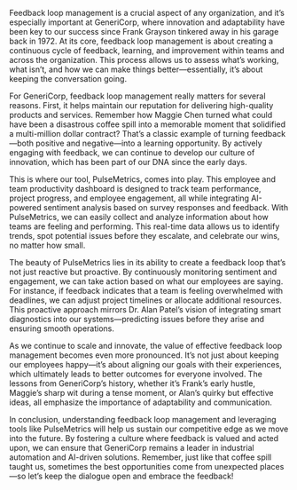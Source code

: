 Feedback loop management is a crucial aspect of any organization, and it’s especially important at GeneriCorp, where innovation and adaptability have been key to our success since Frank Grayson tinkered away in his garage back in 1972. At its core, feedback loop management is about creating a continuous cycle of feedback, learning, and improvement within teams and across the organization. This process allows us to assess what’s working, what isn’t, and how we can make things better—essentially, it’s about keeping the conversation going.

For GeneriCorp, feedback loop management really matters for several reasons. First, it helps maintain our reputation for delivering high-quality products and services. Remember how Maggie Chen turned what could have been a disastrous coffee spill into a memorable moment that solidified a multi-million dollar contract? That’s a classic example of turning feedback—both positive and negative—into a learning opportunity. By actively engaging with feedback, we can continue to develop our culture of innovation, which has been part of our DNA since the early days.

This is where our tool, PulseMetrics, comes into play. This employee and team productivity dashboard is designed to track team performance, project progress, and employee engagement, all while integrating AI-powered sentiment analysis based on survey responses and feedback. With PulseMetrics, we can easily collect and analyze information about how teams are feeling and performing. This real-time data allows us to identify trends, spot potential issues before they escalate, and celebrate our wins, no matter how small.

The beauty of PulseMetrics lies in its ability to create a feedback loop that’s not just reactive but proactive. By continuously monitoring sentiment and engagement, we can take action based on what our employees are saying. For instance, if feedback indicates that a team is feeling overwhelmed with deadlines, we can adjust project timelines or allocate additional resources. This proactive approach mirrors Dr. Alan Patel’s vision of integrating smart diagnostics into our systems—predicting issues before they arise and ensuring smooth operations.

As we continue to scale and innovate, the value of effective feedback loop management becomes even more pronounced. It’s not just about keeping our employees happy—it’s about aligning our goals with their experiences, which ultimately leads to better outcomes for everyone involved. The lessons from GeneriCorp’s history, whether it’s Frank’s early hustle, Maggie’s sharp wit during a tense moment, or Alan’s quirky but effective ideas, all emphasize the importance of adaptability and communication.

In conclusion, understanding feedback loop management and leveraging tools like PulseMetrics will help us sustain our competitive edge as we move into the future. By fostering a culture where feedback is valued and acted upon, we can ensure that GeneriCorp remains a leader in industrial automation and AI-driven solutions. Remember, just like that coffee spill taught us, sometimes the best opportunities come from unexpected places—so let’s keep the dialogue open and embrace the feedback!